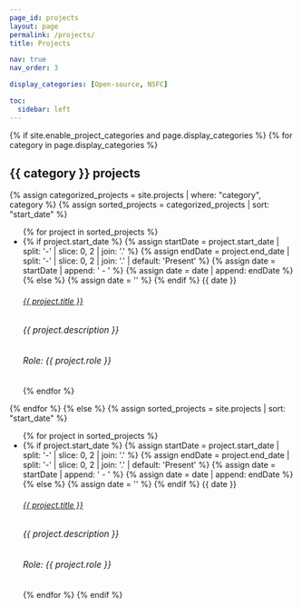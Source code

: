 ```yaml
---
page_id: projects
layout: page
permalink: /projects/
title: Projects

nav: true
nav_order: 3

display_categories: [Open-source, NSFC]

toc:
  sidebar: left
---
```


<div class="projects">
{% if site.enable_project_categories and page.display_categories %}
<!-- Display categorized projects -->
  {% for category in page.display_categories %}
    <h2 class="category">{{ category }} projects</h2>
    {% assign categorized_projects = site.projects | where: "category", category %}
    {% assign sorted_projects = categorized_projects | sort: "start_date" %}
    <ul class="card-text font-weight-light list-group list-group-flush">
      {% for project in sorted_projects %}
        <li class="list-group-item">
          <div class="row">
            <div class="col-xs-2 cl-sm-2 col-md-2 text-center">
              {% if project.start_date %}
                {% assign startDate = project.start_date | split: '-' | slice: 0, 2 | join: '.' %}
                {% assign endDate = project.end_date | split: '-' | slice: 0, 2 | join: '.' | default: 'Present' %}
                {% assign date = startDate | append: ' - ' %}
                {% assign date = date | append: endDate %}
              {% else %}
                {% assign date = '' %}
              {% endif %}
              <span class="badge font-weight-bold danger-color-dark text-uppercase align-middle" style="min-width: 75px"> {{ date }} </span>
            </div>
            <div class="col-xs-10 cl-sm-10 col-md-10 mt-2 mt-md-0">
              <h6 class="title font-weight-bold ml-1 ml-md-4">
                <a href="{{ project.url }}">{{ project.title }}</a>
              </h6>
              <h6 class="ml-1 ml-md-4" style="font-size: 0.95rem; font-style: italic">{{ project.description }}</h6>
              <h6 class="ml-1 ml-md-4" style="font-size: 0.95rem">Role: {{ project.role }}</h6>
            </div>
          </div>
        </li>
      {% endfor %}
    </ul>
  {% endfor %}
{% else %}
<!-- Display projects without categories -->
  {% assign sorted_projects = site.projects | sort: "start_date" %}
  <ul class="card-text font-weight-light list-group list-group-flush">
    {% for project in sorted_projects %}
      <li class="list-group-item">
        <div class="row">
          <div class="col-xs-2 cl-sm-2 col-md-2 text-center">
            {% if project.start_date %}
              {% assign startDate = project.start_date | split: '-' | slice: 0, 2 | join: '.' %}
              {% assign endDate = project.end_date | split: '-' | slice: 0, 2 | join: '.' | default: 'Present' %}
              {% assign date = startDate | append: ' - ' %}
              {% assign date = date | append: endDate %}
            {% else %}
              {% assign date = '' %}
            {% endif %}
            <span class="badge font-weight-bold danger-color-dark text-uppercase align-middle" style="min-width: 75px"> {{ date }} </span>
          </div>
          <div class="col-xs-10 cl-sm-10 col-md-10 mt-2 mt-md-0">
            <h6 class="title font-weight-bold ml-1 ml-md-4">
              <a href="{{ project.url }}">{{ project.title }}</a>
            </h6>
            <h6 class="ml-1 ml-md-4" style="font-size: 0.95rem; font-style: italic">{{ project.description }}</h6>
            <h6 class="ml-1 ml-md-4" style="font-size: 0.95rem">Role: {{ project.role }}</h6>
          </div>
        </div>
      </li>
    {% endfor %}
{% endif %}
</div>


